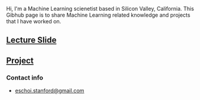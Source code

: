 Hi, I'm a Machine Learning scienetist based in Silicon Valley, California. 
This Gibhub page is to share Machine Learning related knowledge and projects that I have worked on.

## [Lecture Slide](Lecture_Slide/README.md)

## [Project](Project/README.md)

### Contact info
- eschoi.stanford@gmail.com
